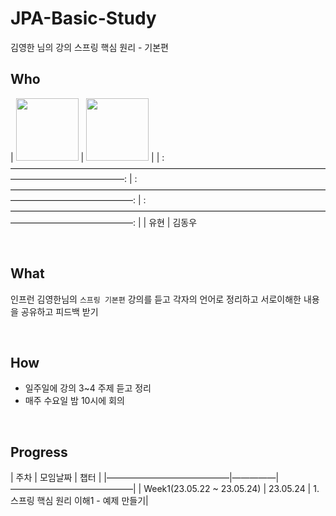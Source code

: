# JPA-Basic-Study
김영한 님의 강의 스프링 핵심 원리 - 기본편

## Who

| [<img src="https://avatars.githubusercontent.com/yuhyun1" width="100">](https://github.com/yuhyun1) | [<img src="https://avatars.githubusercontent.com/wellbeing-dough" width="100">](https://github.com/wellbeing-dough) | | :—————————————————————————————————————————————————: | :——————————————————————————————————————————————————: | :——————————————————————————————————————————————————: |
|                                                유현                                                 |                                                 김동우                                                                                                 

<br />

## What

인프런 김영한님의  `스프링 기본편` 강의를 듣고 각자의 언어로 정리하고 서로이해한 내용을 공유하고 피드백 받기

<br />

## How

- 일주일에 강의 3~4 주제 듣고  정리
- 매주 수요일 밤 10시에 회의

<br />

## Progress

| 주차                         | 모임날짜     | 챕터                          |
|——————————————|—————|——————————————|
| Week1(23.05.22 ~ 23.05.24) | 23.05.24 | 1. 스프링 핵심 원리 이해1 - 예제 만들기|
